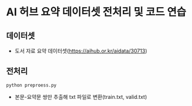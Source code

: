 # AI 허브 요약 데이터셋 전처리 및 코드 연습
## 데이터셋
* 도서 자료 요약 데이터셋(https://aihub.or.kr/aidata/30713)

## 전처리
<code>python preproess.py</code>
* 본문-요약문 쌍만 추출해 txt 파일로 변환(train.txt, valid.txt)

